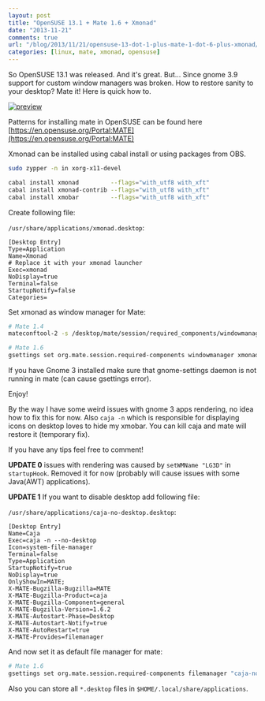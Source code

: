 ```yaml
---
layout: post
title: "OpenSUSE 13.1 + Mate 1.6 + Xmonad"
date: "2013-11-21"
comments: true
url: "/blog/2013/11/21/opensuse-13-dot-1-plus-mate-1-dot-6-plus-xmonad/"
categories: [linux, mate, xmonad, opensuse]
---
```

So OpenSUSE 13.1 was released. And it's great. But...
Since gnome 3.9 support for custom window managers was broken.
How to restore sanity to your desktop? Mate it! Here is quick how to.

[![preview](https://d1wvxg652jdms0.cloudfront.net/suse-mate-xmonad/re_1.png)](https://d1wvxg652jdms0.cloudfront.net/suse-mate-xmonad/1.png)

<!--more-->

Patterns for installing mate in OpenSUSE can be found here [https://en.opensuse.org/Portal:MATE](https://en.opensuse.org/Portal:MATE)

Xmonad can be installed using cabal install or using packages from OBS.

```sh
sudo zypper -n in xorg-x11-devel

cabal install xmonad         --flags="with_utf8 with_xft"
cabal install xmonad-contrib --flags="with_utf8 with_xft"
cabal install xmobar         --flags="with_utf8 with_xft"
```

Create following file:

`/usr/share/applications/xmonad.desktop`:
```text
[Desktop Entry]
Type=Application
Name=Xmonad
# Replace it with your xmonad launcher
Exec=xmonad
NoDisplay=true
Terminal=false
StartupNotify=false
Categories=
```

Set xmonad as window manager for Mate:

```sh
# Mate 1.4
mateconftool-2 -s /desktop/mate/session/required_components/windowmanager xmonad --type string

# Mate 1.6
gsettings set org.mate.session.required-components windowmanager xmonad
```

If you have Gnome 3 installed make sure that gnome-settings daemon is not running in mate (can cause gsettings error).

Enjoy!

By the way I have some weird issues with gnome 3 apps rendering, no idea how to fix this for now.
Also `caja -n` which is responsible for displaying icons on desktop loves to hide my xmobar.
You can kill caja and mate will restore it (temporary fix).

If you have any tips feel free to comment!

**UPDATE 0** issues with rendering was caused by `setWMName "LG3D"` in `startupHook`.
Removed it for now (probably will cause issues with some Java(AWT) applications).

**UPDATE 1** If you want to disable desktop add following file:

`/usr/share/applications/caja-no-desktop.desktop`:
```text
[Desktop Entry]
Name=Caja
Exec=caja -n --no-desktop
Icon=system-file-manager
Terminal=false
Type=Application
StartupNotify=true
NoDisplay=true
OnlyShowIn=MATE;
X-MATE-Bugzilla-Bugzilla=MATE
X-MATE-Bugzilla-Product=caja
X-MATE-Bugzilla-Component=general
X-MATE-Bugzilla-Version=1.6.2
X-MATE-Autostart-Phase=Desktop
X-MATE-Autostart-Notify=true
X-MATE-AutoRestart=true
X-MATE-Provides=filemanager
```

And now set it as default file manager for mate:

```sh
# Mate 1.6
gsettings set org.mate.session.required-components filemanager "caja-no-desktop"
```

Also you can store all `*.desktop` files in `$HOME/.local/share/applications`.
